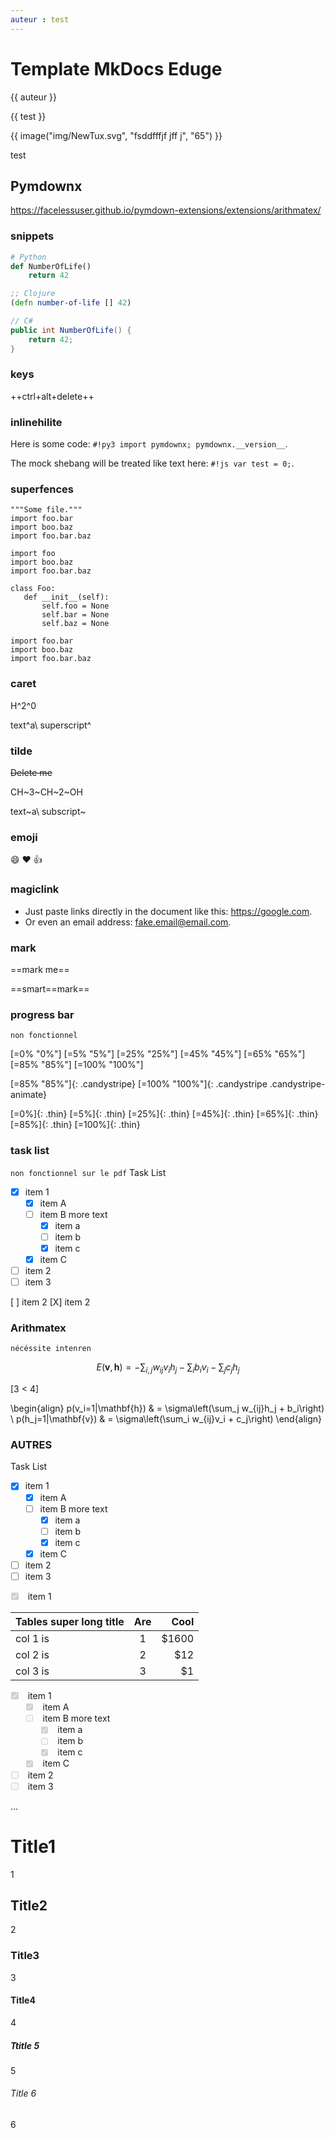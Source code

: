 ```yaml
---
auteur : test
---
```



# Template MkDocs Eduge


{{ auteur }}


{{ test }}  

<!-- {{ image("img/1024.jpg", "tanos    jff j", "50") }} -->


{{ image("img/NewTux.svg", "fsddfffjf    jff j", "65") }}

test


## Pymdownx
https://facelessuser.github.io/pymdown-extensions/extensions/arithmatex/ 
 

### snippets
``` python
# Python
def NumberOfLife()
    return 42

```

``` clojure
;; Clojure
(defn number-of-life [] 42)

```

``` csharp
// C#
public int NumberOfLife() {
    return 42;
}

```

### keys 
++ctrl+alt+delete++





### inlinehilite
Here is some code: `#!py3 import pymdownx; pymdownx.__version__`.

The mock shebang will be treated like text here: ` #!js var test = 0; `.





### superfences
``` {linenums="10"}
"""Some file."""
import foo.bar
import boo.baz
import foo.bar.baz
```
 
```{.py3 hl_lines="1-2 5 7-8" linenums="10"}
import foo
import boo.baz
import foo.bar.baz

class Foo:
   def __init__(self):
       self.foo = None
       self.bar = None
       self.baz = None
```

```{.py3 title="My Cool Header"}
import foo.bar
import boo.baz
import foo.bar.baz
```


### caret
H^2^0

text^a\ superscript^
  

### tilde
~~Delete me~~

CH~3~CH~2~OH

text~a\ subscript~



### emoji 
:smile: :heart: :thumbsup:


### magiclink
- Just paste links directly in the document like this: https://google.com.
- Or even an email address: fake.email@email.com. 



### mark

==mark me==

==smart==mark==



### progress bar  
`non fonctionnel`

[=0% "0%"]
[=5% "5%"]
[=25% "25%"]
[=45% "45%"]
[=65% "65%"]
[=85% "85%"]
[=100% "100%"]

[=85% "85%"]{: .candystripe}
[=100% "100%"]{: .candystripe .candystripe-animate}

[=0%]{: .thin}
[=5%]{: .thin}
[=25%]{: .thin}
[=45%]{: .thin}
[=65%]{: .thin}
[=85%]{: .thin}
[=100%]{: .thin}





### task list
`non fonctionnel sur le pdf`
Task List

- [X] item 1
    * [X] item A
    * [ ] item B
        more text
        + [x] item a
        + [ ] item b
        + [x] item c
    * [X] item C
- [ ] item 2
- [ ] item 3

[ ] item 2
[X] item 2











### Arithmatex
`nécéssite intenren`


$$
E(\mathbf{v}, \mathbf{h}) = -\sum_{i,j}w_{ij}v_i h_j - \sum_i b_i v_i - \sum_j c_j h_j
$$

\[3 < 4\]

\begin{align}
    p(v_i=1|\mathbf{h}) & = \sigma\left(\sum_j w_{ij}h_j + b_i\right) \\
    p(h_j=1|\mathbf{v}) & = \sigma\left(\sum_i w_{ij}v_i + c_j\right)
\end{align}


### AUTRES

Task List

- [X] item 1
    * [X] item A
    * [ ] item B
        more text
        + [x] item a
        + [ ] item b
        + [x] item c
    * [X] item C
- [ ] item 2
- [ ] item 3

<ul class="task-list">
    <li class="task-list-item">
        <label class="task-list-control">
            <input type="checkbox" disabled checked="">
            <span class="task-list-indicator"></span>
        </label>
        item 1
    </li>
</ul>

| Tables super long title  |      Are      |  Cool |
|----------|:-------------:|------:|
| col 1 is |  1 | $1600 |
| col 2 is |    2   |   $12 |
| col 3 is | 3 |    $1 |

<ul class="task-list">
<li class="task-list-item"><input checked="" disabled="" type="checkbox"> item 1<ul class="task-list">
<li class="task-list-item"><input checked="" disabled="" type="checkbox"> item A</li>
<li class="task-list-item"><input disabled="" type="checkbox"> item B
    more text<ul class="task-list">
<li class="task-list-item"><input checked="" disabled="" type="checkbox"> item a</li>
<li class="task-list-item"><input disabled="" type="checkbox"> item b</li>
<li class="task-list-item"><input checked="" disabled="" type="checkbox"> item c</li>
</ul>
</li>
<li class="task-list-item"><input checked="" disabled="" type="checkbox"> item C</li>
</ul>
</li>
<li class="task-list-item"><input disabled="" type="checkbox"> item 2</li>
<li class="task-list-item"><input disabled="" type="checkbox"> item 3</li>
</ul>

...


# Title1
1
## Title2
2
### Title3
3
#### Title4
4
##### Ttitle 5
5
###### Title 6
6
